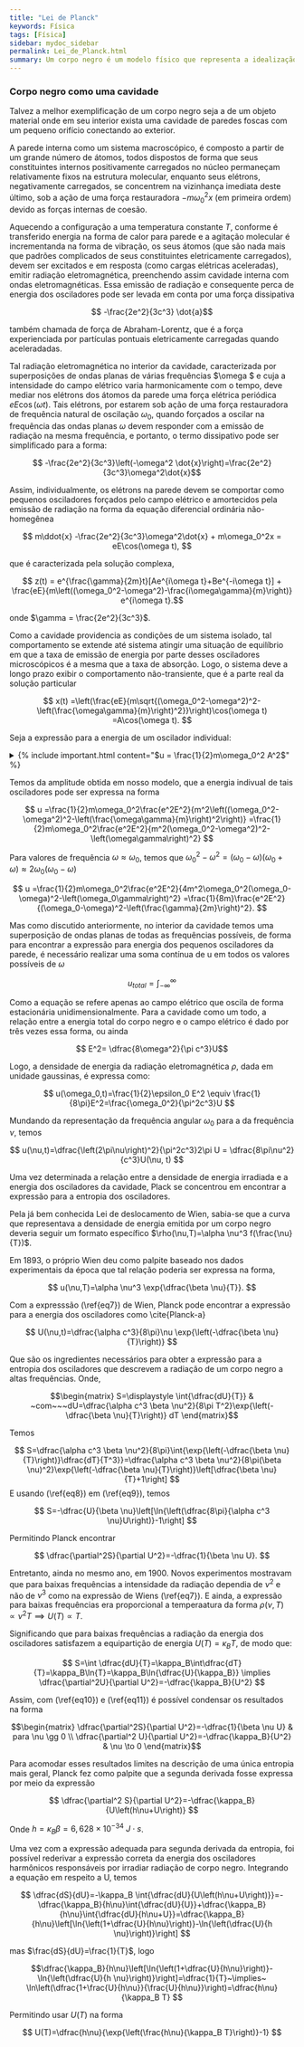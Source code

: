 ```yaml
---
title: "Lei de Planck"
keywords: Física
tags: [Física]
sidebar: mydoc_sidebar
permalink: Lei_de_Planck.html
summary: Um corpo negro é um modelo físico que representa a idealização de um objeto que absorve e reemite radiação eletromagnética
---
```


### Corpo negro como uma cavidade

Talvez a melhor exemplificação de um corpo negro seja a de um objeto material onde em seu interior exista uma cavidade de paredes foscas com um pequeno orifício conectando ao exterior.

A parede interna como um sistema macroscópico, é composto a partir de um grande número de átomos, todos dispostos de forma que seus constituintes internos positivamente carregados no núcleo permaneçam relativamente fixos na estrutura molecular, enquanto seus elétrons, negativamente carregados, se concentrem na vizinhança imediata deste último, sob a ação de uma força restauradora $-m\omega_0^2 x$ (em primeira ordem) devido as forças internas de coesão.

Aquecendo a configuração a uma temperatura constante $T$, conforme é transferido energia na forma de calor para parede e a agitação molecular é incrementanda na forma de vibração, os seus átomos (que são nada mais que padrões complicados de seus constituintes eletricamente carregados), devem ser excitados e em resposta (como cargas elétricas aceleradas), emitir radiação eletromagnética, preenchendo assim cavidade interna com ondas eletromagnéticas.
Essa emissão de radiação e consequente perca de energia dos osciladores pode ser levada em conta por uma força dissipativa

$$ -\frac{2e^2}{3c^3} \dot{a}$$

também chamada de força de Abraham-Lorentz, que é a força experienciada por partículas pontuais eletricamente carregadas quando aceleradadas. 

Tal radiação eletromagnética no interior da cavidade, caracterizada por superposições de ondas planas de várias frequências $\omega $ e cuja a intensidade do campo elétrico varia harmonicamente com o tempo, deve mediar nos elétrons dos átomos da parede uma força elétrica periódica $eE\cos(\omega t)$. Tais elétrons, por estarem sob ação de uma força restauradora de frequência natural de oscilação $\omega_0$, quando forçados a oscilar na frequência das ondas planas $\omega$ devem responder com a emissão de radiação na mesma frequência, e portanto, o termo dissipativo pode ser simplificado para a forma:

$$ -\frac{2e^2}{3c^3}\left(-\omega^2 \dot{x}\right)=\frac{2e^2}{3c^3}\omega^2\dot{x}$$

Assim, individualmente, os elétrons na parede devem se comportar como pequenos osciladores forçados pelo campo elétrico e amortecidos pela emissão de radiação na forma da equação diferencial ordinária não-homegênea 

$$ m\ddot{x} -\frac{2e^2}{3c^3}\omega^2\dot{x} + m\omega_0^2x = eE\cos(\omega t), $$

que é caracterizada pela solução complexa,

$$ z(t) = e^{\frac{\gamma}{2m}t}[Ae^{i\omega t}+Be^{-i\omega t}] + \frac{eE}{m\left((\omega_0^2-\omega^2)-\frac{i\omega\gamma}{m}\right)} e^{i\omega t}.$$

onde $\gamma = \frac{2e^2}{3c^3}$.

Como a cavidade providencia as condições de um sistema isolado, tal comportamento se extende até sistema atingir uma situação de equilíbrio em que a taxa de emissão de energia por parte desses osciladores microscópicos é a mesma que a taxa de absorção. Logo, o sistema deve a longo prazo exibir o comportamento não-transiente, que é a parte real da solução particular

$$ x(t) =\left(\frac{eE}{m\sqrt{(\omega_0^2-\omega^2)^2-\left(\frac{\omega\gamma}{m}\right)^2}}\right)\cos(\omega t) =A\cos(\omega t). $$
  
</details>

 Seja a expressão para a energia de um oscilador individual:

<details>
  <summary>{% include important.html content="$u = \frac{1}{2}m\omega_0^2 A^2$" %} </summary>
  {% include note.html content="
   Seja a energia de um oscilador harmônico

   $$ u= \frac{1}{2}m\dot{x}^2+\frac{1}{2}m\omega_0^2 x^2 $$ 

   para uma solucção da forma $x(t)=A\cos(\omega_0t+\phi)$ onde $A$ é a amplitude de oscilação, substituindo-a na expressão acima, obtém-se

   $$ u =\frac{1}{2}m\left[\left(-A\omega_0\sin(\omega_0t+\phi)\right)^2+\frac{1}{2}m\omega_0 \left(A\cos(\omega_0t+\phi)\right)^2\right]  $$ 
   
   $$ =\frac{1}{2}mA^2\omega_0^2\left(\sin^2(\omega_0t+\phi)+\cos^2(\omega_0t+\phi)\right) =\frac{1}{2}m\omega_0^2 A^2$$
  " %}
</details>


Temos da amplitude obtida em nosso modelo, que a energia indivual de tais osciladores pode ser expressa na forma

$$ u =\frac{1}{2}m\omega_0^2\frac{e^2E^2}{m^2\left((\omega_0^2-\omega^2)^2-\left(\frac{\omega\gamma}{m}\right)^2\right)} =\frac{1}{2}m\omega_0^2\frac{e^2E^2}{m^2(\omega_0^2-\omega^2)^2-\left(\omega\gamma\right)^2}
 $$


Para valores de frequência $\omega \approx \omega_0$, temos que $\omega_0^2-\omega^2 = (\omega_0 - \omega)(\omega_0 + \omega) \approx 2 \omega_0(\omega_0 - \omega)$

$$ u =\frac{1}{2}m\omega_0^2\frac{e^2E^2}{4m^2\omega_0^2(\omega_0-\omega)^2-\left(\omega_0\gamma\right)^2} =\frac{1}{8m}\frac{e^2E^2}{(\omega_0-\omega)^2-\left(\frac{\gamma}{2m}\right)^2}.
 $$ 

Mas como discutido anteriormente, no interior da cavidade temos uma superposição de ondas planas de todas as frequências possíveis, de forma para encontrar a expressão para energia dos pequenos osciladores da parede, é necessário realizar uma soma contínua de u em todos os valores possíveis de $\omega$

$$ u_{total} =\int_{-\infty}^{\infty} $$

Como a equação se refere apenas ao campo elétrico que oscila de forma estacionária unidimensionalmente. Para a cavidade como um todo, a relação entre a energia total do corpo negro e o campo elétrico é dado por três vezes essa forma, ou ainda

$$ E^2= \dfrac{8\omega^2}{\pi c^3}U$$

Logo, a densidade de energia da radiação eletromagnética $\rho$, dada em unidade gaussinas, é expressa como:

$$    u(\omega_0,t)=\frac{1}{2}\epsilon_0 E^2 \equiv \frac{1}{8\pi}E^2=\frac{\omega_0^2}{\pi^2c^3}U $$

Mundando  da representação da frequência angular $\omega_0$ para a da frequência $\nu$, temos

$$
    u(\nu,t)=\dfrac{\left(2\pi\nu\right)^2}{\pi^2c^3}2\pi U = \dfrac{8\pi\nu^2}{c^3}U(\nu, t)
$$


Uma vez determinada a relação entre a densidade de energia irradiada e a energia dos osciladores da cavidade, Plack se concentrou em encontrar a expressão para a entropia dos osciladores. 

Pela já bem conhecida Lei de deslocamento de Wien, sabia-se que a curva que representava a densidade de energia emitida por um corpo negro deveria seguir um formato específico $\rho(\nu,T)=\alpha \nu^3 f(\frac{\nu}{T})$.

Em 1893, o próprio Wien deu como palpite baseado nos dados experimentais da época que tal relação poderia ser expressa na forma,  

$$
    u(\nu,T)=\alpha \nu^3 \exp{\dfrac{\beta \nu}{T}}.
$$

Com a expresssão (\ref{eq7}) de Wien, Planck pode encontrar a expressão para a energia dos osciladores como \cite{Planck-a}

$$
    U(\nu,t)=\dfrac{\alpha c^3}{8\pi}\nu \exp{\left(-\dfrac{\beta \nu}{T}\right)}
$$

Que são os ingredientes necessários para obter a expressão para a entropia dos osciladores que descrevem a radiação de um corpo negro a altas frequências. Onde,


$$\begin{matrix}
   S=\displaystyle \int{\dfrac{dU}{T}}  & ~com~~~dU=\dfrac{\alpha c^3 \beta \nu^2}{8\pi T^2}\exp{\left(-\dfrac{\beta \nu}{T}\right)} dT 
\end{matrix}$$


Temos

$$
    S=\dfrac{\alpha c^3 \beta \nu^2}{8\pi}\int{\exp{\left(-\dfrac{\beta \nu}{T}\right)}\dfrac{dT}{T^3}}=\dfrac{\alpha c^3 \beta \nu^2}{8\pi(\beta \nu)^2}\exp{\left(-\dfrac{\beta \nu}{T}\right)}\left[\dfrac{\beta \nu}{T}+1\right]
$$
E usando (\ref{eq8}) em (\ref{eq9}), temos

$$ S=-\dfrac{U}{\beta \nu}\left[\ln{\left(\dfrac{8\pi}{\alpha c^3 \nu}U\right)}-1\right] $$

Permitindo Planck encontrar

$$
    \dfrac{\partial^2S}{\partial U^2}=-\dfrac{1}{\beta \nu U}.
$$

Entretanto, ainda no mesmo ano, em 1900. Novos experimentos mostravam que para baixas frequências a intensidade da radiação dependia de $\nu^2$ e não de $\nu^3$ como na expressão de Wiens (\ref{eq7}). E ainda, a expressão para baixas frequências era proporcional a temperaatura da forma $\rho (\nu,T)\propto\nu^2 T \implies U(T) \propto T$.

Significando que para baixas frequências a radiação da energia dos osciladores satisfazem a equipartição de energia $U(T)=\kappa_B T$, de modo que:

$$
 S=\int \dfrac{dU}{T}=\kappa_B\int\dfrac{dT}{T}=\kappa_B\ln{T}=\kappa_B\ln{\dfrac{U}{\kappa_B}} \implies \dfrac{\partial^2U}{\partial U^2}=-\dfrac{\kappa_B}{U^2}   
$$

Assim, com (\ref{eq10}) e (\ref{eq11}) é possível condensar os resultados na forma

$$\begin{matrix}
  \dfrac{\partial^2S}{\partial U^2}=-\dfrac{1}{\beta \nu U}   & para \nu \gg 0 \\
   \dfrac{\partial^2 U}{\partial U^2}=-\dfrac{\kappa_B}{U^2}  & \nu  \to 0
\end{matrix}$$

Para acomodar esses resultados limites na descrição de uma única entropia mais geral, Planck fez como palpite que a segunda derivada fosse expressa por meio da expressão

$$
    \dfrac{\partial^2 S}{\partial U^2}=-\dfrac{\kappa_B}{U\left(h\nu+U\right)}
$$

Onde $h=\kappa_B \beta = 6{,}628\times10^{-34}~ J\cdot s$.

Uma vez com a expressão adequada para segunda derivada da entropia, foi possível rederivar a expressão correta da energia dos osciladores harmônicos responsáveis por irradiar radiação de corpo negro.
Integrando a equação em respeito a U, temos

$$
 \dfrac{dS}{dU}=-\kappa_B \int{\dfrac{dU}{U\left(h\nu+U\right)}}=-\dfrac{\kappa_B}{h\nu}\int{\dfrac{dU}{U}}+\dfrac{\kappa_B}{h\nu}\int{\dfrac{dU}{h\nu+U}}=\dfrac{\kappa_B}{h\nu}\left[\ln{\left(1+\dfrac{U}{h\nu}\right)}-\ln{\left(\dfrac{U}{h \nu}\right)}\right] $$

mas $\frac{dS}{dU}=\frac{1}{T}$, logo

$$\dfrac{\kappa_B}{h\nu}\left[\ln{\left(1+\dfrac{U}{h\nu}\right)}-\ln{\left(\dfrac{U}{h \nu}\right)}\right]=\dfrac{1}{T}~\implies~ \ln\left(\dfrac{1+\frac{U}{h\nu}}{\frac{U}{h\nu}}\right)=\dfrac{h\nu}{\kappa_B T} $$

Permitindo usar $U(T)$ na forma


$$
    U(T)=\dfrac{h\nu}{\exp{\left(\frac{h\nu}{\kappa_B T}\right)}-1} 
$$





